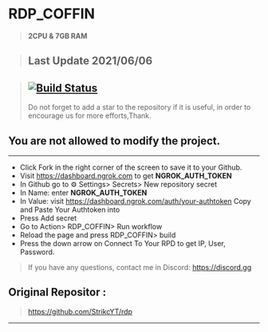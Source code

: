 # RDP_COFFIN
> **2CPU & 7GB RAM**

> ## Last Update 2021/06/06


> ## [![Build Status](https://travis-ci.org/joemccann/dillinger.svg?branch=master)](https://github.com/c9ffin/RDP_COFFIN/blob/main/.github/workflows/coffin.yml)
> Do not forget to add a star to the repository if it is useful, in order to encourage us for more efforts,Thank.

## You are not allowed to modify the project.
***
* Click Fork in the right corner of the screen to save it to your Github.
* Visit https://dashboard.ngrok.com to get **NGROK_AUTH_TOKEN**
* In Github go to ⚙ Settings> Secrets> New repository secret
* In Name: enter **NGROK_AUTH_TOKEN**
* In Value: visit https://dashboard.ngrok.com/auth/your-authtoken Copy and Paste Your Authtoken into
* Press Add secret
* Go to Action> RDP_COFFIN> Run workflow
* Reload the page and press RDP_COFFIN> build
* Press the down arrow on Connect To Your RPD to get IP, User, Password.
> If you have any questions, contact me in Discord:
> https://discord.gg
## Original Repositor :
> https://github.com/StrikcYT/rdp
***
